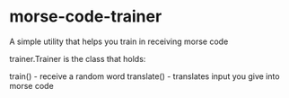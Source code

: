 # morse-code-trainer

A simple utility that helps you train in receiving morse code

trainer.Trainer is the class that holds:

train() - receive a random word
translate() - translates input you give into morse code
